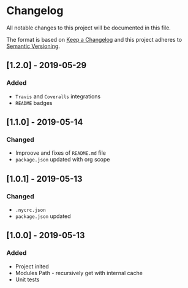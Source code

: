 # Changelog
All notable changes to this project will be documented in this file.

The format is based on [Keep a Changelog](http://keepachangelog.com/en/1.0.0/)
and this project adheres to [Semantic Versioning](http://semver.org/spec/v2.0.0.html).

## [1.2.0] - 2019-05-29
### Added
- `Travis` and `Coveralls` integrations
- `README` badges

## [1.1.0] - 2019-05-14
### Changed
- Improove and fixes of `README.md` file
- `package.json` updated with org scope

## [1.0.1] - 2019-05-13
### Changed
- `.nycrc.json`
- `package.json` updated

## [1.0.0] - 2019-05-13
### Added
- Project inited
- Modules Path - recursively get with internal cache
- Unit tests

